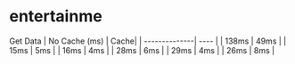 # entertainme

Get Data
| No Cache (ms) | Cache|
| --------------| ---- |
| 138ms         | 49ms | 
| 15ms          |  5ms |
| 16ms          |  4ms |
| 28ms          |  6ms |
| 29ms          |  4ms |
| 26ms          |  8ms |
